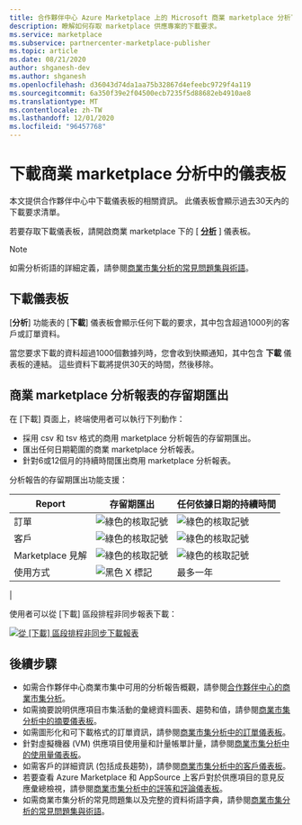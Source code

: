 ```yaml
---
title: 合作夥伴中心 Azure Marketplace 上的 Microsoft 商業 marketplace 分析下載儀表板
description: 瞭解如何存取 marketplace 供應專案的下載要求。
ms.service: marketplace
ms.subservice: partnercenter-marketplace-publisher
ms.topic: article
ms.date: 08/21/2020
author: shganesh-dev
ms.author: shganesh
ms.openlocfilehash: d36043d74da1aa75b32867d4efeebc9729f4a119
ms.sourcegitcommit: 6a350f39e2f04500ecb7235f5d88682eb4910ae8
ms.translationtype: MT
ms.contentlocale: zh-TW
ms.lasthandoff: 12/01/2020
ms.locfileid: "96457768"
---
```

# <a name="downloads-dashboard-in-commercial-marketplace-analytics"></a>下載商業 marketplace 分析中的儀表板

本文提供合作夥伴中心中下載儀表板的相關資訊。 此儀表板會顯示過去30天內的下載要求清單。

若要存取下載儀表板，請開啟商業 marketplace 下的 [ **[分析](https://partner.microsoft.com/dashboard/commercial-marketplace/analytics/summary)** ] 儀表板。

>[!NOTE]
> 如需分析術語的詳細定義，請參閱[商業市集分析的常見問題集與術語](../analytics-faq.md)。

## <a name="downloads-dashboard"></a>下載儀表板

[**分析**] 功能表的 [**下載**] 儀表板會顯示任何下載的要求，其中包含超過1000列的客戶或訂單資料。

當您要求下載的資料超過1000個數據列時，您會收到快顯通知，其中包含 **下載** 儀表板的連結。 這些資料下載將提供30天的時間，然後移除。

## <a name="lifetime-export-of-commercial-marketplace-analytics-reports"></a>商業 marketplace 分析報表的存留期匯出

在 [下載] 頁面上，終端使用者可以執行下列動作：

- 採用 csv 和 tsv 格式的商用 marketplace 分析報告的存留期匯出。
- 匯出任何日期範圍的商業 marketplace 分析報表。
- 針對6或12個月的持續時間匯出商用 marketplace 分析報表。

分析報告的存留期匯出功能支援：

| Report | 存留期匯出 | 任何依據日期的持續時間 |
| - | - | - |
| 訂單 | ![綠色的核取記號](media/check-green-yes.png) | ![綠色的核取記號](media/check-green-yes.png) |
| 客戶 | ![綠色的核取記號](media/check-green-yes.png) | ![綠色的核取記號](media/check-green-yes.png) |
| Marketplace 見解 | ![綠色的核取記號](media/check-green-yes.png) | ![綠色的核取記號](media/check-green-yes.png) |
| 使用方式 | ![黑色 X 標記](media/check-black-no.png) | 最多一年 |
|

使用者可以從 [下載] 區段排程非同步報表下載：

[![從 [下載] 區段排程非同步下載報表](media/download-reports.png)](media/download-reports.png#lightbox)

## <a name="next-steps"></a>後續步驟

- 如需合作夥伴中心商業市集中可用的分析報告概觀，請參閱[合作夥伴中心的商業市集分析](./analytics.md)。
- 如需摘要說明供應項目市集活動的彙總資料圖表、趨勢和值，請參閱[商業市集分析中的摘要儀表板](../summary-dashboard.md)。
- 如需圖形化和可下載格式的訂單資訊，請參閱[商業市集分析中的訂單儀表板](../orders-dashboard.md)。
- 針對虛擬機器 (VM) 供應項目使用量和計量帳單計量，請參閱[商業市集分析中的使用量儀表板](../usage-dashboard.md)。
- 如需客戶的詳細資訊 (包括成長趨勢)，請參閱[商業市集分析中的客戶儀表板](../customer-dashboard.md)。
- 若要查看 Azure Marketplace 和 AppSource 上客戶對於供應項目的意見反應彙總檢視，請參閱[商業市集分析中的評等和評論儀表板](./ratings-reviews.md)。
- 如需商業市集分析的常見問題集以及完整的資料術語字典，請參閱[商業市集分析的常見問題集與術語](../analytics-faq.md)。